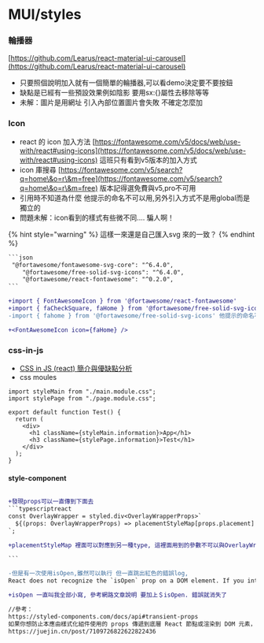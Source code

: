 # MUI/styles

### 輪播器

[https://github.com/Learus/react-material-ui-carousel](https://github.com/Learus/react-material-ui-carousel)

* 只要照個說明加入就有一個簡單的輪播器,可以看demo決定要不要按鈕
* 缺點是已經有一些預設效果例如陰影 要用sx:{}屬性去移除等等
* 未解：圖片是用網址 引入內部位置圖片會失敗 不確定怎麼加



### Icon

* react 的 icon 加入方法 [https://fontawesome.com/v5/docs/web/use-with/react#using-icons](https://fontawesome.com/v5/docs/web/use-with/react#using-icons) 這班只有看到v5版本的加入方式
* icon 庫搜尋 [https://fontawesome.com/v5/search?q=home\&o=r\&m=free](https://fontawesome.com/v5/search?q=home\&o=r\&m=free) 版本記得選免費與v5,pro不可用
* 引用時不知道為什麼 他提示的命名不可以用,另外引入方式不是用global而是獨立的
* 問題未解：icon看到的樣式有些微不同.... 騙人啊！

{% hint style="warning" %}
這樣一來還是自己匯入svg 來的一致？
{% endhint %}

````diff
```json
 "@fortawesome/fontawesome-svg-core": "^6.4.0",
    "@fortawesome/free-solid-svg-icons": "^6.4.0",
    "@fortawesome/react-fontawesome": "^0.2.0",
```

+import { FontAwesomeIcon } from '@fortawesome/react-fontawesome'
+import { faCheckSquare, faHome } from '@fortawesome/free-solid-svg-icons'
-import { fahome } from '@fortawesome/free-solid-svg-icons' 他提示的命名不可以用

+<FontAwesomeIcon icon={faHome} />

````

### css-in-js

* [CSS in JS (react) 簡介與優缺點分析](https://linyencheng.github.io/2022/09/10/relationships-between-frontend-and-backend/css-in-js-with-reactjs/)
* css moules

```
import styleMain from "./main.module.css";
import stylePage from "./page.module.css";

export default function Test() {
  return (
    <div>
      <h1 className={styleMain.information}>App</h1>
      <h3 className={stylePage.information}>Test</h1>
    </div>
  );
}
```

#### style-component

````diff

+發現props可以一直傳到下面去
```typescriptreact
const OverlayWrapper = styled.div<OverlayWrapperProps>`
  ${(props: OverlayWrapperProps) => placementStyleMap[props.placement] || placementStyleMap.top};
`;

+placementStyleMap 裡面可以對應到另一種type, 這裡面用到的參數不可以與OverlayWrapperProps有衝突

```

-但是有一次使用isOpen,雖然可以執行 但一直跳出紅色的錯誤log,
React does not recognize the `isOpen` prop on a DOM element. If you intentionally want it to appear in the DOM as a custom attribute, spell it as lowercase `disabledbackgroundcolor` instead. If you accidentally passed it from a parent component, remove it from the DOM element.

+isOpen 一直叫我全部小寫, 參考網路文章說明 要加上＄isOpen. 錯誤就消失了

//參考：
https://styled-components.com/docs/api#transient-props
如果你想防止本應由樣式化組件使用的 props 傳遞到底層 React 節點或渲染到 DOM 元素，你可以在 prop 名稱前加上美元符號 ( )，將其轉換為瞬態 prop $。
https://juejin.cn/post/7109726822622822436
````
